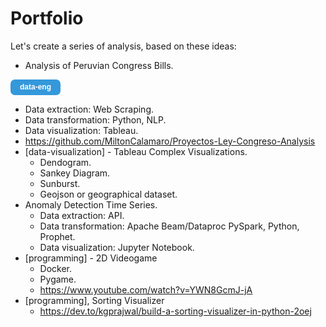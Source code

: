 # Portfolio

Let's create a series of analysis, based on these ideas:

-  Analysis of Peruvian Congress Bills.
<p style="background-color: #3498db; padding: 5px; border-radius: 7px; color: #ffffff; text-align: center; width: 70px; height: 15px; display: flex; align-items: center; justify-content: center; font-family: 'Arial', sans-serif; font-size: 12px; font-weight: bold;">data-eng</p>

  - Data extraction: Web Scraping.
  - Data transformation: Python, NLP.
  - Data visualization: Tableau.
  - https://github.com/MiltonCalamaro/Proyectos-Ley-Congreso-Analysis
- [data-visualization] - Tableau Complex Visualizations.
  - Dendogram.
  - Sankey Diagram.
  - Sunburst.
  - Geojson or geographical dataset.
- Anomaly Detection Time Series.
  - Data extraction: API.
  - Data transformation: Apache Beam/Dataproc PySpark, Python, Prophet.
  - Data visualization: Jupyter Notebook.
- [programming] - 2D Videogame
  - Docker.
  - Pygame.
  - https://www.youtube.com/watch?v=YWN8GcmJ-jA
- [programming], Sorting Visualizer
  - https://dev.to/kgprajwal/build-a-sorting-visualizer-in-python-2oej
